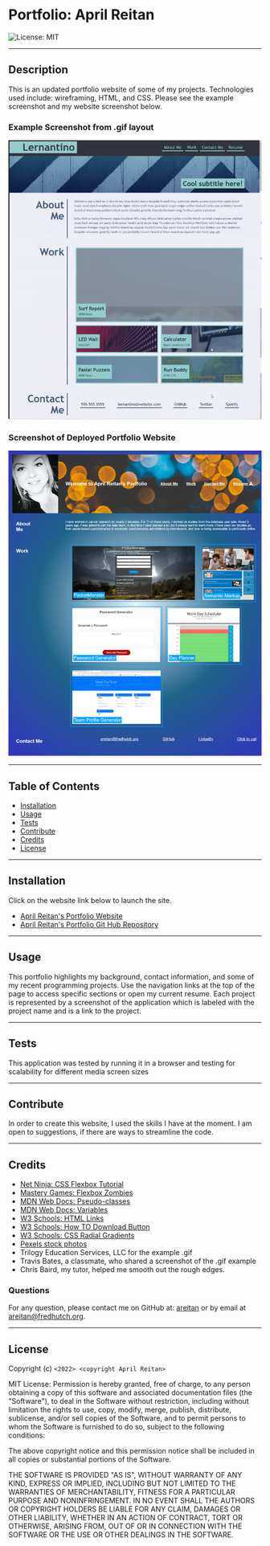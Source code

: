 # Portfolio: April Reitan

![License: MIT](https://img.shields.io/badge/License-MIT-yellow.svg)

---
## Description

This is an updated portfolio website of some of my projects. Technologies used include: wireframing, HTML, and CSS. Please see the example screenshot and my website screenshot below.


### Example Screenshot from .gif layout

![Example Portfolio Website](/assets/images/portfolio_example.png)

### Screenshot of Deployed Portfolio Website

![Portfolio of April Reitan](/assets/images/Portfolio_April_Reitan_Pic_New.png)

---
## Table of Contents

  - [Installation](#installation)
  - [Usage](#usage)
  - [Tests](#Tests)
  - [Contribute](#contribute)
  - [Credits](#credits)
  - [License](#license)


---
## Installation

Click on the website link below to launch the site.

- [April Reitan's Portfolio Website](https://areitan.github.io/Portfolio_April_Reitan/)
- [April Reitan's Portfolio Git Hub Repository](https://github.com/areitan/Portfolio_April_Reitan)


---
## Usage

This portfolio highlights my background, contact information, and some of my recent programming projects. Use the navigation links at the top of the page to access specific sections or open my current resume. Each project is represented by a screenshot of the application which is labeled with the project name and is a link to the project. 


---
## Tests

This application was tested by running it in a browser and testing for scalability for different media screen sizes


--- 
## Contribute

In order to create this website, I used the skills I have at the moment. I am open to suggestions, if there are ways to streamline the code.

---
## Credits

- [Net Ninja: CSS Flexbox Tutorial](https://www.youtube.com/playlist?list=PL4cUxeGkcC9i3FXJSUfmsNOx8E7u6UuhG)
- [Mastery Games: Flexbox Zombies](https://mastery.games/flexboxzombies/)
- [MDN Web Docs: Pseudo-classes](https://developer.mozilla.org/en-US/docs/Web/CSS/Pseudo-classes)
- [MDN Web Docs: Variables](https://developer.mozilla.org/en-US/docs/Web/CSS/Using_CSS_custom_properties)
- [W3 Schools: HTML Links](https://www.w3schools.com/html/html_links.asp)
- [W3 Schools: How TO Download Button](https://www.w3schools.com/howto/howto_css_download_button.asp)
- [W3 Schools: CSS Radial Gradients](https://www.w3schools.com/css/css3_gradients_radial.asp)
- [Pexels stock photos](https://www.pexels.com/)
- Trilogy Education Services, LLC for the example .gif
- Travis Bates, a classmate, who shared a screenshot of the .gif example
- Chris Baird, my tutor, helped me smooth out the rough edges.


### Questions

For any question, please contact me on GitHub at: [areitan](https://github.com/areitan) or by email at <areitan@fredhutch.org>.


---

## License

Copyright (c) ```<2022> <copyright April Reitan>```

MIT License:
Permission is hereby granted, free of charge, to any person obtaining a copy
of this software and associated documentation files (the "Software"), to deal
in the Software without restriction, including without limitation the rights
to use, copy, modify, merge, publish, distribute, sublicense, and/or sell
copies of the Software, and to permit persons to whom the Software is
furnished to do so, subject to the following conditions:

The above copyright notice and this permission notice shall be included in all
copies or substantial portions of the Software.

THE SOFTWARE IS PROVIDED "AS IS", WITHOUT WARRANTY OF ANY KIND, EXPRESS OR
IMPLIED, INCLUDING BUT NOT LIMITED TO THE WARRANTIES OF MERCHANTABILITY,
FITNESS FOR A PARTICULAR PURPOSE AND NONINFRINGEMENT. IN NO EVENT SHALL THE
AUTHORS OR COPYRIGHT HOLDERS BE LIABLE FOR ANY CLAIM, DAMAGES OR OTHER
LIABILITY, WHETHER IN AN ACTION OF CONTRACT, TORT OR OTHERWISE, ARISING FROM,
OUT OF OR IN CONNECTION WITH THE SOFTWARE OR THE USE OR OTHER DEALINGS IN THE
SOFTWARE.
